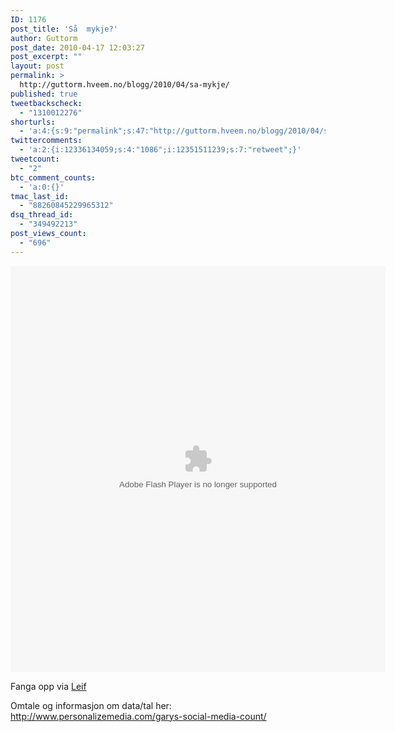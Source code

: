 ```yaml
---
ID: 1176
post_title: 'Så  mykje?'
author: Guttorm
post_date: 2010-04-17 12:03:27
post_excerpt: ""
layout: post
permalink: >
  http://guttorm.hveem.no/blogg/2010/04/sa-mykje/
published: true
tweetbackscheck:
  - "1310012276"
shorturls:
  - 'a:4:{s:9:"permalink";s:47:"http://guttorm.hveem.no/blogg/2010/04/sa-mykje/";s:7:"tinyurl";s:26:"http://tinyurl.com/y2du6sf";s:4:"isgd";s:18:"http://is.gd/bwPkj";s:5:"bitly";s:20:"http://bit.ly/9qyMHB";}'
twittercomments:
  - 'a:2:{i:12336134059;s:4:"1086";i:12351511239;s:7:"retweet";}'
tweetcount:
  - "2"
btc_comment_counts:
  - 'a:0:{}'
tmac_last_id:
  - "88260845229965312"
dsq_thread_id:
  - "349492213"
post_views_count:
  - "696"
---
```

<object id="Garys Social Media Count" classid="clsid:d27cdb6e-ae6d-11cf-96b8-444553540000" width="600" height="650" codebase="http://download.macromedia.com/pub/shockwave/cabs/flash/swflash.cab#version=6,0,40,0"><param name="quality" value="high" /><param name="bgcolor" value="#FFFFFF" /><param name="src" value="http://www.personalizemedia.com/media/socmedcounter.swf" /><param name="name" value="myMovieName" /><embed id="Garys Social Media Count" type="application/x-shockwave-flash" width="600" height="650" src="http://www.personalizemedia.com/media/socmedcounter.swf" name="myMovieName" bgcolor="#FFFFFF" quality="high"></embed></object>

Fanga opp via <a href="http://leifh.blogspot.com/2010/04/statistikk-om-sosiale-medier.html">Leif</a>

Omtale og informasjon om data/tal her: <a href="http://www.personalizemedia.com/garys-social-media-count/">http://www.personalizemedia.com/garys-social-media-count/</a>